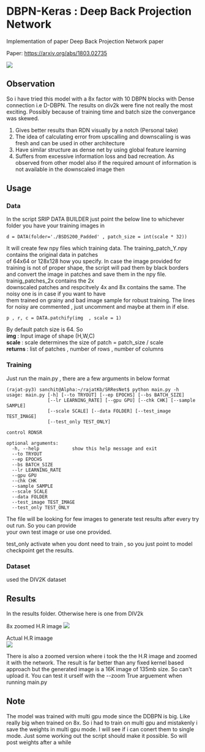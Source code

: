 # DBPN-Keras : Deep Back Projection Network
Implementation of paper Deep Back Projection Network paper  

Paper: https://arxiv.org/abs/1803.02735

<img src="https://camo.githubusercontent.com/4abd3a8873a79014d3d09b5cb1d7cb0c19d75ecd/687474703a2f2f7777772e746f796f74612d74692e61632e6a702f4c61622f44656e7368692f69696d2f6d656d626572732f6d7568616d6d61642e68617269732f70726f6a656374732f4442504e2e706e67">  

## Observation  
So i have tried this model with a 8x factor with 10 DBPN blocks with Dense connection i.e D-DBPN. The results on div2k were fine not really the most exciting. Possibly because of training time and batch size the convergance was skewed.
1. Gives better results than RDN visually by a notch (Personal take)
2. The idea of calculating error from upscalling and downscaliing is was fresh and can be used in other architecture  
3. Have similar structure as dense net by using global feature learning  
4. Suffers from excessive information loss and bad recreation. As observed from other model also if the required amount of information is not available in the downscaled image then 

## Usage  

### Data  

In the script SRIP DATA BUILDER just point the below line to whichever folder you have your training images in 
```
d = DATA(folder='./BSDS200_Padded' , patch_size = int(scale * 32))
```
It will create few npy files which training data. The training_patch_Y.npy contains the original data in patches  
of 64x64 or 128x128 how you specify. In case the image provided for training is not of proper shape, the script will pad them by black borders and convert the image in patches and save them in the npy file. trainig_patches_2x contains the 2x  
downscaled patches and respcitvely 4x and 8x contains the same. The noisy one is in case if you want to have  
them trained on grainy and bad image sample for robust training. The lines for noisy are commented , just uncomment and maybe at them in if else.  

```
p , r, c = DATA.patchify(img  , scale = 1)
```
By default patch size is 64. So  
<b> img </b>: Input image of shape (H,W,C)  
<b> scale </b>: scale determines the size of patch = patch_size / scale  
<b> returns </b>: list of patches , number of rows , number of columns  

### Training  

Just run the main.py , there are a few arguments in below format  

```
(rajat-py3) sanchit@Alpha:~/rajatKb/SRResNet$ python main.py -h
usage: main.py [-h] [--to TRYOUT] [--ep EPOCHS] [--bs BATCH_SIZE]
               [--lr LEARNING_RATE] [--gpu GPU] [--chk CHK] [--sample SAMPLE]
               [--scale SCALE] [--data FOLDER] [--test_image TEST_IMAGE]
               [--test_only TEST_ONLY]

control RDNSR

optional arguments:
  -h, --help            show this help message and exit
  --to TRYOUT
  --ep EPOCHS
  --bs BATCH_SIZE
  --lr LEARNING_RATE
  --gpu GPU
  --chk CHK
  --sample SAMPLE
  --scale SCALE
  --data FOLDER
  --test_image TEST_IMAGE
  --test_only TEST_ONLY
```
The file will be looking for few images to generate test results after every try out run. So you can provide  
your own test image or use one provided.  

test_only activate when you dont need to train , so you just point to model checkpoint get the results.

### Dataset  
used the DIV2K dataset  

## Results  
In the results folder. Otherwise here is one from DIV2k

8x zoomed H.R image 
<img src="https://i.imgur.com/qYsmPiG.jpg">  

Actual H.R imaage  
<img src="https://i.imgur.com/N6UjQNi.jpg">  

There is also a zoomed version where i took the the H.R image and zoomed it with the network. The result is far better than any fixed kernel based approach  but the generated image is a 16K image of 135mb size. So can't upload it. You can test it urself with the --zoom True arguement when running main.py

## Note
The model was trained with multi gpu mode since the DDBPN is big. Like really big when trained on 8x. So i had to train on multi gpu and mistakenly i save the weights in multi gpu mode. I will see if i can conert them to single mode. Just some working out the script should make it possible. So will post weights after a while



